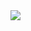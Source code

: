 <img align='right' src='https://visitor-badge.laobi.icu/badge?page_id=MarcioMingante.MarcioMingante' />

